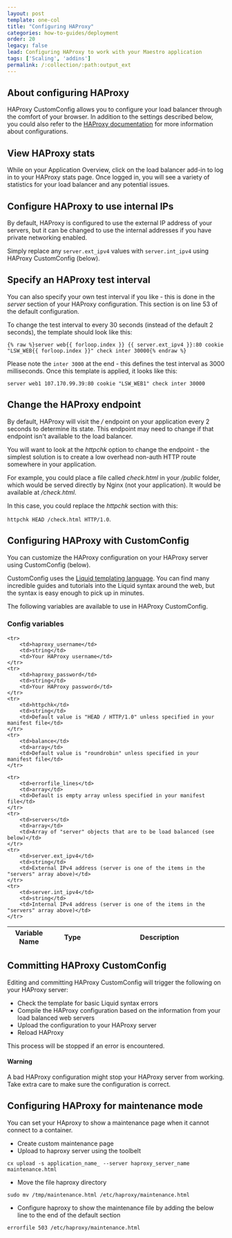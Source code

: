 ```yaml
---
layout: post
template: one-col
title: "Configuring HAProxy"
categories: how-to-guides/deployment
order: 20
legacy: false
lead: Configuring HAProxy to work with your Maestro application
tags: ['Scaling', 'addins']
permalink: /:collection/:path:output_ext
---
```



## About configuring HAProxy
HAProxy CustomConfig allows you to configure your load balancer through the comfort of your browser. In addition to the settings described below, you could also refer to the [HAProxy documentation](http://haproxy.1wt.eu/download/1.3/doc/haproxy-en.txt) for more information about configurations.

## View HAProxy stats
While on your Application Overview, click on the load balancer add-in to log in to your HAProxy stats page. Once logged in, you will see a variety of statistics for your load balancer and any potential issues.

## Configure HAProxy to use internal IPs
By default, HAProxy is configured to use the external IP address of your servers, but it can be changed to use the internal addresses if you have private networking enabled.

Simply replace any `server.ext_ipv4` values with `server.int_ipv4` using HAProxy CustomConfig (below).

## Specify an HAProxy test interval
You can also specify your own test interval if you like - this is done in the _server_ section of your HAProxy configuration. This section is on line 53 of the default configuration.

To change the test interval to every 30 seconds (instead of the default 2 seconds), the template should look like this:

```shell
{% raw %}server web{{ forloop.index }} {{ server.ext_ipv4 }}:80 cookie "LSW_WEB{{ forloop.index }}" check inter 30000{% endraw %}
```

Please note the `inter 3000` at the end - this defines the test interval as 3000 milliseconds. Once this template is applied, it looks like this:

```shell
server web1 107.170.99.39:80 cookie "LSW_WEB1" check inter 30000
```

## Change the HAProxy endpoint

By default, HAProxy will visit the _/_ endpoint on your application every 2 seconds to determine its state. This endpoint may need to change if that endpoint isn't available to the load balancer.

You will want to look at the _httpchk_ option to change the endpoint - the simplest solution is to create a low overhead non-auth HTTP route somewhere in your application.

For example, you could place a file called _check.html_ in your _/public_ folder, which would be served directly by Nginx (not your application). It would be available at _/check.html_.

In this case, you could replace the _httpchk_ section with this:

`httpchk HEAD /check.html HTTP/1.0`.

## Configuring HAProxy with CustomConfig
You can customize the HAProxy configuration on your HAProxy server using CustomConfig (below).

CustomConfig uses the [Liquid templating language](http://liquidmarkup.org/). You can find many incredible guides and tutorials into the Liquid syntax around the web, but the syntax is easy enough to pick up in minutes.

The following variables are available to use in HAProxy CustomConfig.

### Config variables
<table class='table table-bordered table-striped'>
    <colgroup>
    <col width="20%"/>
    <col width="20%"/>
    <col width="60%"/>
</colgroup>
<thead>
    <tr>
        <th>Variable Name</th>
        <th>Type</th>
        <th>Description</th>
    </tr>
</thead>
<tbody>

    <tr>
        <td>haproxy_username</td>
        <td>string</td>
        <td>Your HAProxy username</td>
    </tr>
    <tr>
        <td>haproxy_password</td>
        <td>string</td>
        <td>Your HAProxy password</td>
    </tr>
    <tr>
        <td>httpchk</td>
        <td>string</td>
        <td>Default value is "HEAD / HTTP/1.0" unless specified in your manifest file</td>
    </tr>
    <tr>
        <td>balance</td>
        <td>array</td>
        <td>Default value is "roundrobin" unless specified in your manifest file</td>
    </tr>

    <tr>
        <td>errorfile_lines</td>
        <td>array</td>
        <td>Default is empty array unless specified in your manifest file</td>
    </tr>
    <tr>
        <td>servers</td>
        <td>array</td>
        <td>Array of "server" objects that are to be load balanced (see below)</td>
    </tr>
    <tr>
        <td>server.ext_ipv4</td>
        <td>string</td>
        <td>External IPv4 address (server is one of the items in the "servers" array above)</td>
    </tr>
    <tr>
        <td>server.int_ipv4</td>
        <td>string</td>
        <td>Internal IPv4 address (server is one of the items in the "servers" array above)</td>
    </tr>

</tbody>
</table>

## Committing HAProxy CustomConfig

Editing and committing HAProxy CustomConfig will trigger the following on your HAProxy server:

* Check the template for basic Liquid syntax errors
* Compile the HAProxy configuration based on the information from your load balanced web servers
* Upload the configuration to your HAProxy server
* Reload HAProxy

This process will be stopped if an error is encountered.

#### Warning
<div class="notice notice-warning">
<p>A bad HAProxy configuration might stop your HAProxy server from working. Take extra care to make sure the configuration is correct.</p>
</div>

## Configuring HAProxy for maintenance mode

You can set your HAproxy to show a maintenance page when it cannot connect to a container.

* Create custom maintenance page
* Upload to haproxy server using the toolbelt
```shell
cx upload -s application_name_ --server haproxy_server_name maintenance.html
```
  
* Move the file haproxy directory
```shell
sudo mv /tmp/maintenance.html /etc/haproxy/maintenance.html
```

* Configure haproxy to show the maintenance file by adding the below line to the end of the default section
```shell
errorfile 503 /etc/haproxy/maintenance.html
```

